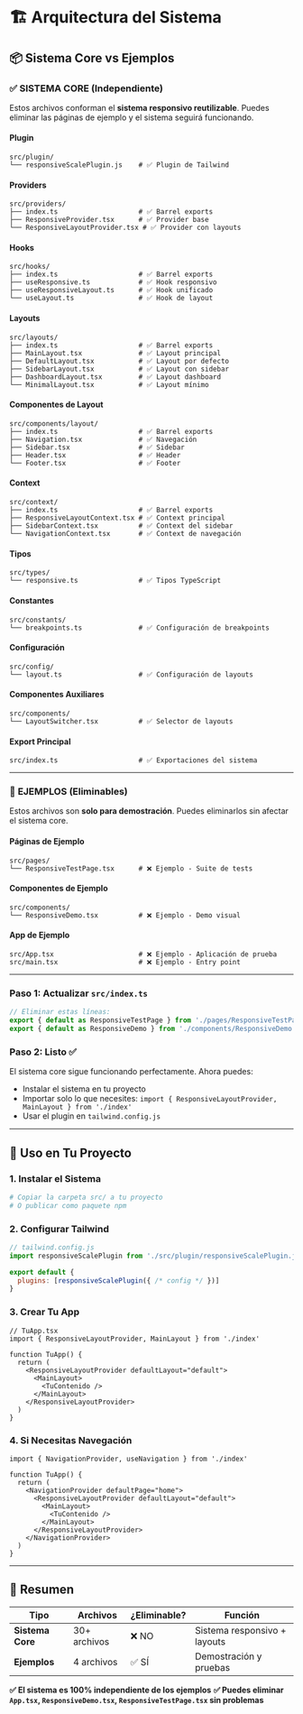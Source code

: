 # 🏗️ Arquitectura del Sistema

## 📦 Sistema Core vs Ejemplos

### ✅ **SISTEMA CORE (Independiente)**

Estos archivos conforman el **sistema responsivo reutilizable**. Puedes eliminar las páginas de ejemplo y el sistema seguirá funcionando.

#### **Plugin**
```
src/plugin/
└── responsiveScalePlugin.js    # ✅ Plugin de Tailwind
```

#### **Providers**
```
src/providers/
├── index.ts                    # ✅ Barrel exports
├── ResponsiveProvider.tsx      # ✅ Provider base
└── ResponsiveLayoutProvider.tsx # ✅ Provider con layouts
```

#### **Hooks**
```
src/hooks/
├── index.ts                    # ✅ Barrel exports
├── useResponsive.ts            # ✅ Hook responsivo
├── useResponsiveLayout.ts      # ✅ Hook unificado
└── useLayout.ts                # ✅ Hook de layout
```

#### **Layouts**
```
src/layouts/
├── index.ts                    # ✅ Barrel exports
├── MainLayout.tsx              # ✅ Layout principal
├── DefaultLayout.tsx           # ✅ Layout por defecto
├── SidebarLayout.tsx           # ✅ Layout con sidebar
├── DashboardLayout.tsx         # ✅ Layout dashboard
└── MinimalLayout.tsx           # ✅ Layout mínimo
```

#### **Componentes de Layout**
```
src/components/layout/
├── index.ts                    # ✅ Barrel exports
├── Navigation.tsx              # ✅ Navegación
├── Sidebar.tsx                 # ✅ Sidebar
├── Header.tsx                  # ✅ Header
└── Footer.tsx                  # ✅ Footer
```

#### **Context**
```
src/context/
├── index.ts                    # ✅ Barrel exports
├── ResponsiveLayoutContext.tsx # ✅ Context principal
├── SidebarContext.tsx          # ✅ Context del sidebar
└── NavigationContext.tsx       # ✅ Context de navegación
```

#### **Tipos**
```
src/types/
└── responsive.ts               # ✅ Tipos TypeScript
```

#### **Constantes**
```
src/constants/
└── breakpoints.ts              # ✅ Configuración de breakpoints
```

#### **Configuración**
```
src/config/
└── layout.ts                   # ✅ Configuración de layouts
```

#### **Componentes Auxiliares**
```
src/components/
└── LayoutSwitcher.tsx          # ✅ Selector de layouts
```

#### **Export Principal**
```
src/index.ts                    # ✅ Exportaciones del sistema
```

---

### 🎨 **EJEMPLOS (Eliminables)**

Estos archivos son **solo para demostración**. Puedes eliminarlos sin afectar el sistema core.

#### **Páginas de Ejemplo**
```
src/pages/
└── ResponsiveTestPage.tsx      # ❌ Ejemplo - Suite de tests
```

#### **Componentes de Ejemplo**
```
src/components/
└── ResponsiveDemo.tsx          # ❌ Ejemplo - Demo visual
```

#### **App de Ejemplo**
```
src/App.tsx                     # ❌ Ejemplo - Aplicación de prueba
src/main.tsx                    # ❌ Ejemplo - Entry point
```

---

### **Paso 1: Actualizar `src/index.ts`**
```typescript
// Eliminar estas líneas:
export { default as ResponsiveTestPage } from './pages/ResponsiveTestPage'
export { default as ResponsiveDemo } from './components/ResponsiveDemo'
```

### **Paso 2: Listo ✅**
El sistema core sigue funcionando perfectamente. Ahora puedes:
- Instalar el sistema en tu proyecto
- Importar solo lo que necesites: `import { ResponsiveLayoutProvider, MainLayout } from './index'`
- Usar el plugin en `tailwind.config.js`

---

## 📖 Uso en Tu Proyecto

### **1. Instalar el Sistema**
```bash
# Copiar la carpeta src/ a tu proyecto
# O publicar como paquete npm
```

### **2. Configurar Tailwind**
```js
// tailwind.config.js
import responsiveScalePlugin from './src/plugin/responsiveScalePlugin.js'

export default {
  plugins: [responsiveScalePlugin({ /* config */ })]
}
```

### **3. Crear Tu App**
```tsx
// TuApp.tsx
import { ResponsiveLayoutProvider, MainLayout } from './index'

function TuApp() {
  return (
    <ResponsiveLayoutProvider defaultLayout="default">
      <MainLayout>
        <TuContenido />
      </MainLayout>
    </ResponsiveLayoutProvider>
  )
}
```

### **4. Si Necesitas Navegación**
```tsx
import { NavigationProvider, useNavigation } from './index'

function TuApp() {
  return (
    <NavigationProvider defaultPage="home">
      <ResponsiveLayoutProvider defaultLayout="default">
        <MainLayout>
          <TuContenido />
        </MainLayout>
      </ResponsiveLayoutProvider>
    </NavigationProvider>
  )
}
```

---

## 🎯 Resumen

| Tipo | Archivos | ¿Eliminable? | Función |
|------|----------|--------------|---------|
| **Sistema Core** | 30+ archivos | ❌ NO | Sistema responsivo + layouts |
| **Ejemplos** | 4 archivos | ✅ SÍ | Demostración y pruebas |

**✅ El sistema es 100% independiente de los ejemplos**
**✅ Puedes eliminar `App.tsx`, `ResponsiveDemo.tsx`, `ResponsiveTestPage.tsx` sin problemas**


